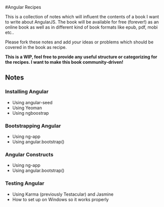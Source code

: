 #Angular Recipes

This is a collection of notes which will influent the contents of a book I want to write
about AngularJS. The book will be available for free (forever!) as an online book as well 
as in different kind of book formats like epub, pdf, mobi etc..

Please fork these notes and add *your* ideas or problems which should be covered in the
book as recipe.

**This is a WIP, feel free to provide any useful structure or categorizing for the recipes.
I want to make this book community-driven!**

## Notes

### Installing Angular
* Using angular-seed
* Using Yeoman
* Using ngboostrap

### Bootstrapping Angular

* Using ng-app
* Using angular.bootstrap()

### Angular Constructs

* Using ng-app
* Using angular.bootstrap()

### Testing Angular
* Using Karma (previously Testacular) and Jasmine
* How to set up on Windows so it works properly

